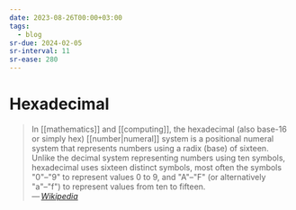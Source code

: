 ```yaml
---
date: 2023-08-26T00:00+03:00
tags:
  - blog
sr-due: 2024-02-05
sr-interval: 11
sr-ease: 280
---
```


# Hexadecimal

> In [[mathematics]] and [[computing]], the hexadecimal
> (also base-16 or simply hex) [[number|numeral]] system is a positional numeral
> system that represents numbers using a radix (base) of sixteen. Unlike the
> decimal system representing numbers using ten symbols, hexadecimal uses
> sixteen distinct symbols, most often the symbols "0"–"9" to represent values 0
> to 9, and "A"–"F" (or alternatively "a"–"f") to represent values from ten to
> fifteen.\
> — <cite>[Wikipedia](https://en.wikipedia.org/wiki/Hexadecimal)</cite>
